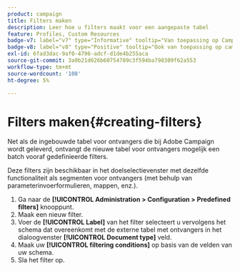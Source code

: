 ```yaml
---
product: campaign
title: Filters maken
description: Leer hoe u filters maakt voor een aangepaste tabel
feature: Profiles, Custom Resources
badge-v7: label="v7" type="Informative" tooltip="Van toepassing op Campaign Classic v7"
badge-v8: label="v8" type="Positive" tooltip="Ook van toepassing op campagne v8"
exl-id: 6fad3dac-9af0-4796-adcf-d1de4b255aca
source-git-commit: 3a9b21d626b60754789c3f594ba798309f62a553
workflow-type: tm+mt
source-wordcount: '108'
ht-degree: 5%

---
```


# Filters maken{#creating-filters}



Net als de ingebouwde tabel voor ontvangers die bij Adobe Campaign wordt geleverd, ontvangt de nieuwe tabel voor ontvangers mogelijk een batch vooraf gedefinieerde filters.

Deze filters zijn beschikbaar in het doelselectievenster met dezelfde functionaliteit als segmenten voor ontvangers (met behulp van parameterinvoerformulieren, mappen, enz.).

1. Ga naar de **[!UICONTROL Administration > Configuration > Predefined filters]** knooppunt.
1. Maak een nieuw filter.
1. Voer de **[!UICONTROL Label]** van het filter selecteert u vervolgens het schema dat overeenkomt met de externe tabel met ontvangers in het dialoogvenster **[!UICONTROL Document type]** veld.
1. Maak uw **[!UICONTROL filtering conditions]** op basis van de velden van uw schema.
1. Sla het filter op.
